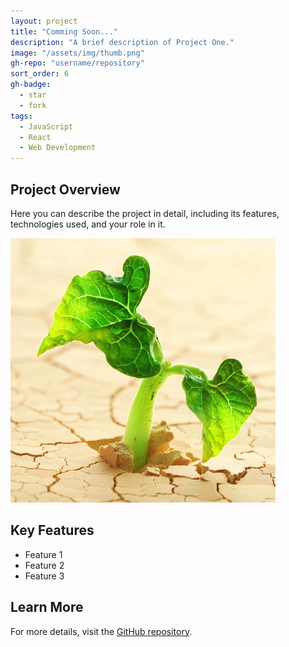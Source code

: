 ```yaml
---
layout: project
title: "Comming Soon..."
description: "A brief description of Project One."
image: "/assets/img/thumb.png"
gh-repo: "username/repository"
sort_order: 6
gh-badge:
  - star
  - fork
tags:
  - JavaScript
  - React
  - Web Development
---
```


## Project Overview

Here you can describe the project in detail, including its features, technologies used, and your role in it.

![Project Image](/assets/img/thumb.png)

## Key Features

- Feature 1
- Feature 2
- Feature 3

## Learn More

For more details, visit the [GitHub repository](https://github.com/username/repository).
